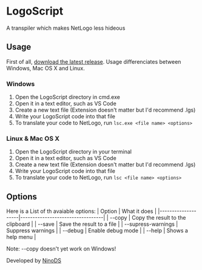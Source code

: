 # LogoScript
A transpiler which makes NetLogo less hideous
## Usage
First of all, [download the latest release](https://github.com/NinoDS/logoscript/releases/latest). Usage differenciates between Windows, Mac OS X and Linux.
### Windows
1. Open the LogoScript directory in cmd.exe
2. Open it in a text editor, such as VS Code
3. Create a new text file (Extension doesn't matter but I'd recommend .lgs)
4. Write your LogoScript code into that file
5. To translate your code to NetLogo, run `lsc.exe <file name> <options>`
### Linux & Mac OS X
1. Open the LogoScript directory in your terminal
2. Open it in a text editor, such as VS Code
3. Create a new text file (Extension doesn't matter but I'd recommend .lgs)
4. Write your LogoScript code into that file
5. To translate your code to NetLogo, run `lsc <file name> <options>`
## Options
Here is a List of th avaiable options:
| Option             | What it does                     |
|--------------------|----------------------------------|
| --copy             | Copy the result to the clipboard |
| --save             | Save the result to a file        |
| --supress-warnings | Suppress warnings                |
| --debug            | Enable debug mode                |
| --help             | Shows a help menu                |

Note: --copy doesn't yet work on Windows!

Developed by [NinoDS](https://github.com/NinoDS) 
